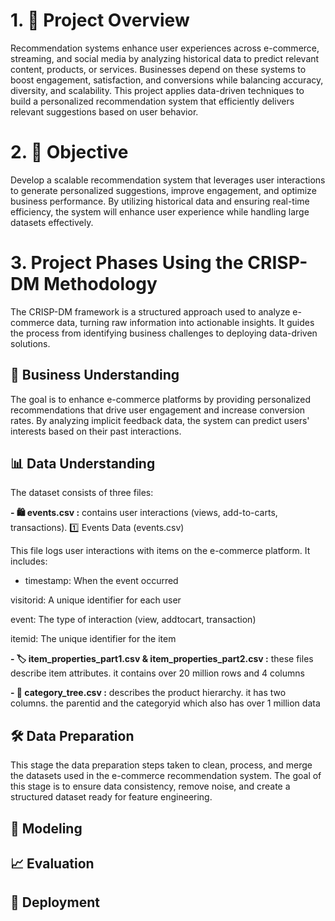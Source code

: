 # 1. 📖 Project Overview 
Recommendation systems enhance user experiences across e-commerce, streaming, and social media by analyzing historical data to predict relevant content, products, or services. Businesses depend on these systems to boost engagement, satisfaction, and conversions while balancing accuracy, diversity, and scalability. This project applies data-driven techniques to build a personalized recommendation system that efficiently delivers relevant suggestions based on user behavior.

# 2. 🎯 Objective 
Develop a scalable recommendation system that leverages user interactions to generate personalized suggestions, improve engagement, and optimize business performance. By utilizing historical data and ensuring real-time efficiency, the system will enhance user experience while handling large datasets effectively.

# 3. Project Phases Using the CRISP-DM Methodology
The CRISP-DM framework is a structured approach used to analyze e-commerce data, turning raw information into actionable insights. It guides the process from identifying business challenges to deploying data-driven solutions.

   ## 🛒 Business Understanding

The goal is to enhance e-commerce platforms by providing personalized recommendations that drive user engagement and increase conversion rates. By analyzing implicit feedback data, the system can predict users' interests based on their past interactions.

  ## 📊 Data Understanding

The dataset consists of three files:

**- 🛍️ events.csv :** contains user interactions (views, add-to-carts, transactions).
1️⃣ Events Data (events.csv)

This file logs user interactions with items on the e-commerce platform. It includes:

 * timestamp: When the event occurred

visitorid: A unique identifier for each user

event: The type of interaction (view, addtocart, transaction)

itemid: The unique identifier for the item

**- 🏷️ item_properties_part1.csv & item_properties_part2.csv :** these files describe item attributes. it contains over 20 million rows and 4 columns

**- 📂 category_tree.csv :** describes the product hierarchy. it has two columns. the parentid and the categoryid which also has over 1 million data

  ## 🛠️ Data Preparation

This stage the data preparation steps taken to clean, process, and merge the datasets used in the e-commerce recommendation system. The goal of this stage is to ensure data consistency, remove noise, and create a structured dataset ready for feature engineering.

  ## 🤖 Modeling

  ## 📈 Evaluation

  ##  🚀 Deployment
